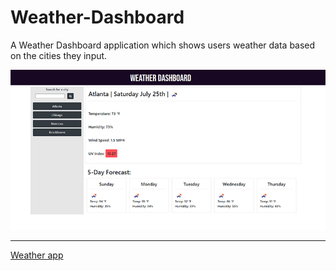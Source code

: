 # Weather-Dashboard
A Weather Dashboard application which shows users weather data based on the cities they input.

![ScreenShot](/screenshot.jpg)

- - -
[Weather app](https://santu14.github.io/Weather-Dashboard/)

